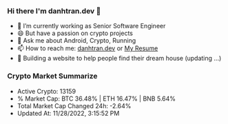 ### Hi there I'm danhtran.dev 👋

- 🔭 I’m currently working as Senior Software Engineer
- 😄 But have a passion on crypto projects
- 💬 Ask me about Android, Crypto, Running 
- 📫 How to reach me: <a href="https://danhtran.dev" target="_blank">danhtran.dev</a> or <a href="Dan-Resume.pdf" target="_blank">My Resume</a>
- 🌱 Building a website to help people find their dream house (updating ...)

### Crypto Market Summarize
- Active Crypto: 13159
- % Market Cap: BTC 36.48% | ETH 16.47% | BNB 5.64%
- Total Market Cap Changed 24h: -2.64%
- Updated At: 11/28/2022, 3:15:52 PM
